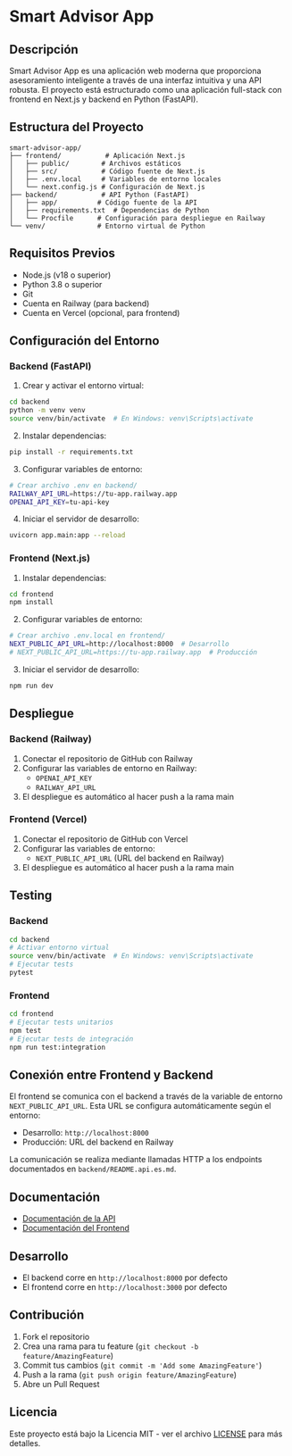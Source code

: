 # Smart Advisor App

## Descripción
Smart Advisor App es una aplicación web moderna que proporciona asesoramiento inteligente a través de una interfaz intuitiva y una API robusta. El proyecto está estructurado como una aplicación full-stack con frontend en Next.js y backend en Python (FastAPI).

## Estructura del Proyecto
```
smart-advisor-app/
├── frontend/           # Aplicación Next.js
│   ├── public/        # Archivos estáticos
│   ├── src/           # Código fuente de Next.js
│   ├── .env.local     # Variables de entorno locales
│   └── next.config.js # Configuración de Next.js
├── backend/           # API Python (FastAPI)
│   ├── app/          # Código fuente de la API
│   ├── requirements.txt  # Dependencias de Python
│   └── Procfile      # Configuración para despliegue en Railway
└── venv/             # Entorno virtual de Python
```

## Requisitos Previos
- Node.js (v18 o superior)
- Python 3.8 o superior
- Git
- Cuenta en Railway (para backend)
- Cuenta en Vercel (opcional, para frontend)

## Configuración del Entorno

### Backend (FastAPI)
1. Crear y activar el entorno virtual:
```bash
cd backend
python -m venv venv
source venv/bin/activate  # En Windows: venv\Scripts\activate
```

2. Instalar dependencias:
```bash
pip install -r requirements.txt
```

3. Configurar variables de entorno:
```bash
# Crear archivo .env en backend/
RAILWAY_API_URL=https://tu-app.railway.app
OPENAI_API_KEY=tu-api-key
```

4. Iniciar el servidor de desarrollo:
```bash
uvicorn app.main:app --reload
```

### Frontend (Next.js)
1. Instalar dependencias:
```bash
cd frontend
npm install
```

2. Configurar variables de entorno:
```bash
# Crear archivo .env.local en frontend/
NEXT_PUBLIC_API_URL=http://localhost:8000  # Desarrollo
# NEXT_PUBLIC_API_URL=https://tu-app.railway.app  # Producción
```

3. Iniciar el servidor de desarrollo:
```bash
npm run dev
```

## Despliegue

### Backend (Railway)
1. Conectar el repositorio de GitHub con Railway
2. Configurar las variables de entorno en Railway:
   - `OPENAI_API_KEY`
   - `RAILWAY_API_URL`
3. El despliegue es automático al hacer push a la rama main

### Frontend (Vercel)
1. Conectar el repositorio de GitHub con Vercel
2. Configurar las variables de entorno:
   - `NEXT_PUBLIC_API_URL` (URL del backend en Railway)
3. El despliegue es automático al hacer push a la rama main

## Testing

### Backend
```bash
cd backend
# Activar entorno virtual
source venv/bin/activate  # En Windows: venv\Scripts\activate
# Ejecutar tests
pytest
```

### Frontend
```bash
cd frontend
# Ejecutar tests unitarios
npm test
# Ejecutar tests de integración
npm run test:integration
```

## Conexión entre Frontend y Backend

El frontend se comunica con el backend a través de la variable de entorno `NEXT_PUBLIC_API_URL`. Esta URL se configura automáticamente según el entorno:

- Desarrollo: `http://localhost:8000`
- Producción: URL del backend en Railway

La comunicación se realiza mediante llamadas HTTP a los endpoints documentados en `backend/README.api.es.md`.

## Documentación
- [Documentación de la API](./backend/README.api.es.md)
- [Documentación del Frontend](./frontend/README.md)

## Desarrollo
- El backend corre en `http://localhost:8000` por defecto
- El frontend corre en `http://localhost:3000` por defecto

## Contribución
1. Fork el repositorio
2. Crea una rama para tu feature (`git checkout -b feature/AmazingFeature`)
3. Commit tus cambios (`git commit -m 'Add some AmazingFeature'`)
4. Push a la rama (`git push origin feature/AmazingFeature`)
5. Abre un Pull Request

## Licencia
Este proyecto está bajo la Licencia MIT - ver el archivo [LICENSE](LICENSE) para más detalles. 